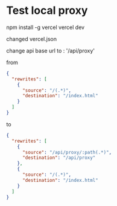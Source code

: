# Test local proxy

npm install -g vercel
vercel dev

changed vercel.json

change api base url to : '/api/proxy'

from

```json
{
  "rewrites": [
    {
      "source": "/(.*)",
      "destination": "/index.html"
    }
  ]
}
```

to

```json
{
  "rewrites": [
    {
      "source": "/api/proxy/:path(.*)",
      "destination": "/api/proxy"
    },
    {
      "source": "/(.*)",
      "destination": "/index.html"
    }
  ]
}

```

